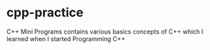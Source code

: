 # cpp-practice
C++ Mini Programs contains various basics concepts of C++ which I learned when I started Programming C++
